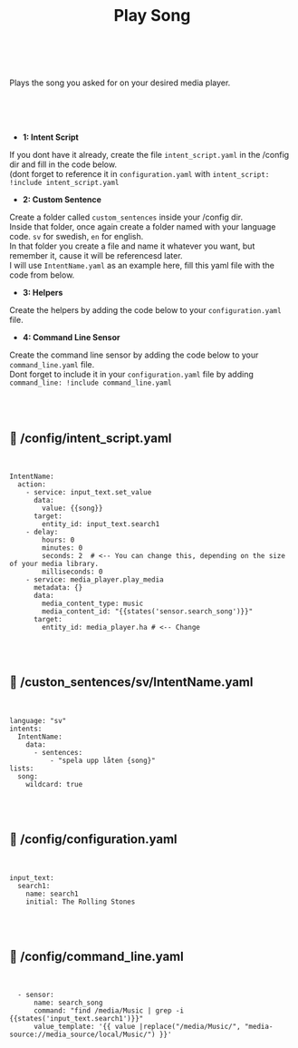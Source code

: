 
<h1 align="center">
<br>

Play Song

</h1><br>
<br><br>

Plays the song you asked for on your desired media player.

<br><br><br>


- **1: Intent Script** <br>

If you dont have it already, create the file `intent_script.yaml` in the /config dir and fill in the code below.<br>
(dont forget to reference it in `configuration.yaml` with `intent_script: !include intent_script.yaml`<br> 

- **2: Custom Sentence** <br>

Create a folder called `custom_sentences` inside your /config dir.<br>
Inside that folder, once again create a folder named with your language code. `sv` for swedish, `en` for english.<br>
In that folder you create a file and name it whatever you want, but remember it, cause it will be referencesd later.<br>
I will use `IntentName.yaml` as an example here, fill this yaml file with the code from below. <br>


- **3: Helpers** <br>

Create the helpers by adding the code below to your `configuration.yaml` file.

- **4: Command Line Sensor** <br>

Create the command line sensor by adding the code below to your `command_line.yaml` file.<br>
Dont forget to include it in your `configuration.yaml` file by adding `command_line: !include command_line.yaml`<br>


<br><br>




## 🦆 /config/intent_script.yaml <br>


<br>


```
IntentName:
  action:
    - service: input_text.set_value
      data: 
        value: {{song}}
      target:
        entity_id: input_text.search1
    - delay:
        hours: 0
        minutes: 0
        seconds: 2	# <-- You can change this, depending on the size of your media library.
        milliseconds: 0
    - service: media_player.play_media
      metadata: {}
      data:
        media_content_type: music
        media_content_id: "{{states('sensor.search_song')}}"
      target:
        entity_id: media_player.ha # <-- Change
```

<br><br>


## 🦆 /custon_sentences/sv/IntentName.yaml <br>


<br>

```
language: "sv"
intents:
  IntentName:
    data:
      - sentences:
          - "spela upp låten {song}"
lists:
  song:
    wildcard: true
```

<br><br>


## 🦆 /config/configuration.yaml <br>


<br>


```
input_text:
  search1:
    name: search1
    initial: The Rolling Stones
```

<br><br>


## 🦆 /config/command_line.yaml <br>


<br>


```
  - sensor:
      name: search_song
      command: "find /media/Music | grep -i {{states('input_text.search1')}}"
      value_template: '{{ value |replace("/media/Music/", "media-source://media_source/local/Music/") }}'
```

<br><br>
